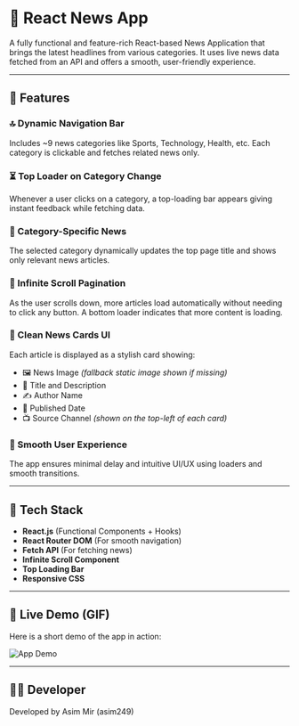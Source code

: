 # 📰 React News App

A fully functional and feature-rich React-based News Application that brings the latest headlines from various categories. It uses live news data fetched from an API and offers a smooth, user-friendly experience.

---

## 🚀 Features

### 🔝 Dynamic Navigation Bar  
Includes ~9 news categories like Sports, Technology, Health, etc. Each category is clickable and fetches related news only.

### ⏳ Top Loader on Category Change  
Whenever a user clicks on a category, a top-loading bar appears giving instant feedback while fetching data.

### 📂 Category-Specific News  
The selected category dynamically updates the top page title and shows only relevant news articles.

### 🔁 Infinite Scroll Pagination  
As the user scrolls down, more articles load automatically without needing to click any button. A bottom loader indicates that more content is loading.

### 🧾 Clean News Cards UI  
Each article is displayed as a stylish card showing:
- 🖼️ News Image *(fallback static image shown if missing)*
- 📰 Title and Description  
- ✍️ Author Name  
- 📅 Published Date  
- 📺 Source Channel *(shown on the top-left of each card)*

### 🧠 Smooth User Experience  
The app ensures minimal delay and intuitive UI/UX using loaders and smooth transitions.

---

## 🔧 Tech Stack

- **React.js** (Functional Components + Hooks)  
- **React Router DOM** (For smooth navigation)  
- **Fetch API** (For fetching news)  
- **Infinite Scroll Component**  
- **Top Loading Bar**  
- **Responsive CSS**

---

## 🎥 Live Demo (GIF)

Here is a short demo of the app in action:

![App Demo](./src/gif/demo.gif)

---

## 🧑‍💻 Developer

Developed by Asim Mir (asim249)



